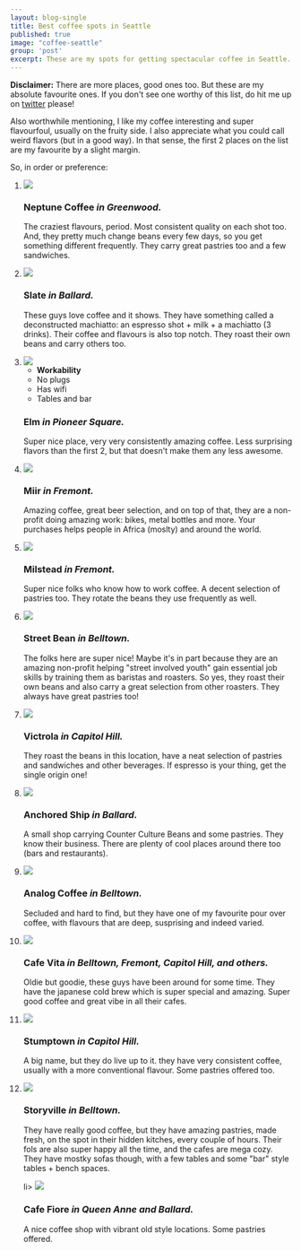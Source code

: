 ```yaml
---
layout: blog-single
title: Best coffee spots in Seattle
published: true
image: "coffee-seattle"
group: 'post'
excerpt: These are my spots for getting spectacular coffee in Seattle.
---
```


<p><strong>Disclaimer:</strong> There are more places, good ones too. But these are my absolute favourite ones. If you don't see one worthy of this list, do hit me up on <a href="http://twitter.com/arturogoicochea">twitter</a> please!</p>

<p>Also worthwhile mentioning, I like my coffee interesting and super flavourfoul, usually on the fruity side. I also appreciate what you could call weird flavors (but in a good way). In that sense, the first 2 places on the list are my favourite by a slight margin.</p>

<p>So, in order or preference:</p>

<ol>

<li>
<img src="neptune">
<h3><strong>Neptune Coffee</strong> <em>in Greenwood.</em></h3>
<p>The craziest flavours, period. Most consistent quality on each shot too. And, they pretty much change beans every few days, so you get something different frequently. They carry great pastries too and a few sandwiches. </p>
</li>

<li>
<img src="slate">
<h3><strong>Slate</strong> <em>in Ballard.</em></h3>
<p>These guys love coffee and it shows. They have something called a deconstructed machiatto: an espresso shot + milk + a machiatto (3 drinks). Their coffee and flavours is also top notch. They roast their own beans and carry others too.</p>
</li>

<li>
<img src="elm">
<ul><li><strong>Workability</strong></li><li>No plugs</li><li>Has wifi</li><li>Tables and bar</li></ul>
<h3><strong>Elm</strong> <em>in Pioneer Square.</em></h3>
<p>Super nice place, very very consistently amazing coffee. Less surprising flavors than the first 2, but that doesn't make them any less awesome.</p>
</li>

<li>
<img src="miir">
<h3><strong>Miir</strong> <em>in Fremont.</em></h3>
<p>Amazing coffee, great beer selection, and on top of that, they are a non-profit doing amazing work: bikes, metal bottles and more. Your purchases helps people in Africa (moslty) and around the world.</p>
</li>

<li>
<img src="milstead">
<h3><strong>Milstead</strong> <em>in Fremont.</em></h3>
<p>Super nice folks who know how to work coffee. A decent selection of pastries too. They rotate the beans they use frequently as well.</p>
</li>

<li>
<img src="street-bean">
<h3><strong>Street Bean</strong> <em>in Belltown.</em></h3>
<p>The folks here are super nice! Maybe it's in part because they are an amazing non-profit helping "street involved youth" gain essential job skills by training them as baristas and roasters. So yes, they roast their own beans and also carry a great selection from other roasters. They always have great pastries too!</p>
</li>

<li>
<img src="victrola">
<h3><strong>Victrola</strong> <em>in Capitol Hill.</em></h3>
<p>They roast the beans in this location, have a neat selection of pastries and sandwiches and other beverages. If espresso is your thing, get the single origin one!</p>
</li>

<li>
<img src="anchored">
<h3><strong>Anchored Ship</strong> <em>in Ballard.</em></h3>
<p>A small shop carrying Counter Culture Beans and some pastries. They know their business. There are plenty of cool places around there too (bars and restaurants).</p>
</li>

<li>
<img src="analog">
<h3><strong>Analog Coffee</strong> <em>in Belltown.</em></h3>
<p>Secluded and hard to find, but they have one of my favourite pour over coffee, with flavours that are deep, susprising and indeed varied.</p>
</li>

<li>
<img src="vita">
<h3><strong>Cafe Vita</strong> <em>in Belltown, Fremont, Capitol Hill, and others.</em></h3>
<p>Oldie but goodie, these guys have been around for some time. They have the japanese cold brew which is super special and amazing. Super good coffee and great vibe in all their cafes.</p>
</li>

<li>
<img src="stumptown">
<h3><strong>Stumptown</strong> <em>in Capitol Hill.</em></h3>
<p>A big name, but they do live up to it. they have very consistent coffee, usually with a more conventional flavour. Some pastries offered too.</p>
</li>

<li>
<img src="storyville">
<h3><strong>Storyville</strong> <em>in Belltown.</em></h3>
<p>They have really good coffee, but they have amazing pastries, made fresh, on the spot in their hidden kitches, every couple of hours. Their fols are also super happy all the time, and the cafes are mega cozy. They have mostky sofas though, with a few tables and some "bar" style tables + bench spaces.</p>
</li>

li>
<img src="fiore">
<h3><strong>Cafe Fiore</strong> <em>in Queen Anne and Ballard.</em></h3>
<p>A nice coffee shop with vibrant old style locations. Some pastries offered.</p>
</li>

</ol>
